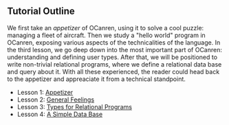 ## Tutorial Outline

We first take an _appetizer_ of OCanren, using it to solve a cool puzzle:
 managing a fleet of aircraft. Then we study a "hello world" program in OCanren,
 exposing various aspects of the technicalities of the language. In the third lesson, 
 we go deep down into the most important part of OCanren: understanding and defining 
 user types. After that, we will be positioned to write non-trivial relational programs, where we define 
 a relational data base and query about it. With all these experienced, the reader 
 could head back to the appetizer and appreaciate it from a technical standpoint. 

- Lesson 1: [Appetizer](aircraft_fleet)
- Lesson 2: [General Feelings](./helloWorld)
- Lesson 3: [Types for Relational Programs](./digTypes)
- Lesson 4: [A Simple Data Base](./ascii_ctrl_db)

  